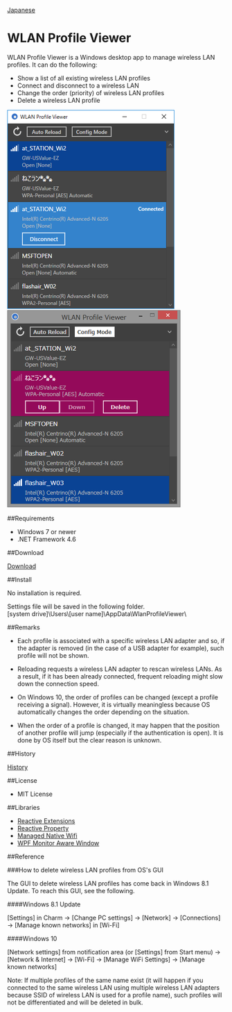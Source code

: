 [Japanese](README_ja.md)

WLAN Profile Viewer
===================

WLAN Profile Viewer is a Windows desktop app to manage wireless LAN profiles. It can do the following:
 - Show a list of all existing wireless LAN profiles
 - Connect and disconnect to a wireless LAN
 - Change the order (priority) of wireless LAN profiles
 - Delete a wireless LAN profile

![Screenshot on Windows 10](Images/Screenshot_Win10.png)<br>
![Screenshot on Windows 8.1](Images/Screenshot_Win81.png)

##Requirements

 * Windows 7 or newer
 * .NET Framework 4.6

##Download

[Download](https://github.com/emoacht/WlanProfileViewer/releases/download/1.1.2/WlanProfileViewer112.zip)

##Install

No installation is required.

Settings file will be saved in the following folder.<br>
[system drive]\Users\\[user name]\AppData\WlanProfileViewer\

##Remarks

 - Each profile is associated with a specific wireless LAN adapter and so, if the adapter is removed (in the case of a USB adapter for example), such profile will not be shown.

 - Reloading requests a wireless LAN adapter to rescan wireless LANs. As a result, if it has been already connected, frequent reloading might slow down the connection speed.

 - On Windows 10, the order of profiles can be changed (except a profile receiving a signal). However, it is virtually meaningless because OS automatically changes the order depending on the situation.

 - When the order of a profile is changed, it may happen that the position of another profile will jump (especially if the authentication is open). It is done by OS itself but the clear reason is unknown.

##History

[History](History.md)

##License

 - MIT License

##Libraries

 - [Reactive Extensions][1]
 - [Reactive Property][2]
 - [Managed Native Wifi][3]
 - [WPF Monitor Aware Window][4]

[1]: https://github.com/Reactive-Extensions/Rx.NET
[2]: https://github.com/runceel/ReactiveProperty
[3]: https://github.com/emoacht/ManagedNativeWifi
[4]: https://github.com/emoacht/WpfMonitorAware

##Reference

###How to delete wireless LAN profiles from OS's GUI

The GUI to delete wireless LAN profiles has come back in Windows 8.1 Update. To reach this GUI, see the following.

####Windows 8.1 Update

[Settings] in Charm &rarr; [Change PC settings] &rarr; [Network] &rarr; [Connections] &rarr; [Manage known networks] in [Wi-Fi]

####Windows 10

[Network settings] from notification area (or [Settings] from Start menu) &rarr; [Network & Internet] &rarr; [Wi-Fi] &rarr; [Manage WiFi Settings] &rarr; [Manage known networks]

Note: If multiple profiles of the same name exist (it will happen if you connected to the same wireless LAN using multiple wireless LAN adapters because SSID of wireless LAN is used for a profile name), such profiles will not be differentiated and will be deleted in bulk.
